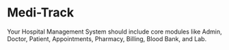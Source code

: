 # Medi-Track
Your Hospital Management System should include core modules like Admin, Doctor, Patient, Appointments, Pharmacy, Billing, Blood Bank, and Lab.
